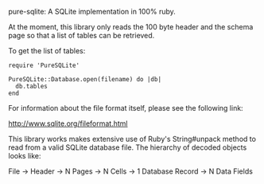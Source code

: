 pure-sqlite: A SQLite implementation in 100% ruby.

At the moment, this library only reads the 100 byte header and the schema
page so that a list of tables can be retrieved.

To get the list of tables:
  
    require 'PureSQLite'
    
    PureSQLite::Database.open(filename) do |db|
      db.tables
    end
    
For information about the file format itself, please see the following link:

http://www.sqlite.org/fileformat.html

This library works makes extensive use of Ruby's String#unpack method to read
from a valid SQLite database file. The hierarchy of decoded objects looks
like:

File
 -> Header
 -> N Pages
    -> N Cells
      -> 1 Database Record
        -> N Data Fields